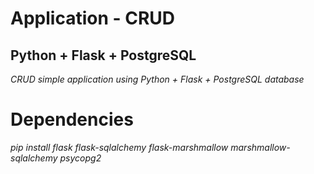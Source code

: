 # Application - CRUD
## Python + Flask + PostgreSQL
_CRUD simple application using Python + Flask + PostgreSQL database_

# Dependencies
_pip install flask flask-sqlalchemy flask-marshmallow marshmallow-sqlalchemy psycopg2_
